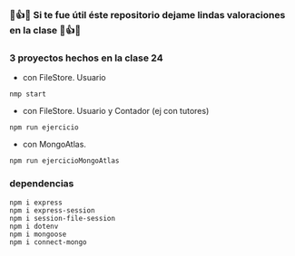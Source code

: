 ### 💓👍💓 Si te fue útil éste repositorio dejame lindas valoraciones en la clase 💓👍💓

### 3 proyectos hechos en la clase 24

- con FileStore. Usuario

```
nmp start
```

- con FileStore. Usuario y Contador (ej con tutores)

```
npm run ejercicio
```

- con MongoAtlas.

```
npm run ejercicioMongoAtlas
```

### dependencias

```
npm i express
npm i express-session
npm i session-file-session
npm i dotenv
npm i mongoose
npm i connect-mongo
```
